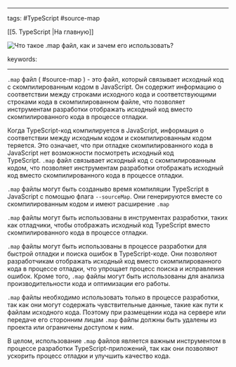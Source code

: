 ____

tags: #TypeScript #source-map

[[5. TypeScript |На главную]]

![Что такое `.map` файл, как и зачем его использовать?](https://youtu.be/OMQzqLyINnI?t=146)

keywords:

_____

`.map` файл ( #source-map ) - это файл, который связывает исходный код с скомпилированным кодом в JavaScript. Он содержит информацию о соответствии между строками исходного кода и соответствующими строками кода в скомпилированном файле, что позволяет инструментам разработки отображать исходный код вместо скомпилированного кода в процессе отладки.

Когда TypeScript-код компилируется в JavaScript, информация о соответствии между исходным кодом и скомпилированным кодом теряется. Это означает, что при отладке скомпилированного кода в JavaScript нет возможности посмотреть исходный код TypeScript. `.map` файл связывает исходный код с скомпилированным кодом, что позволяет инструментам разработки отображать исходный код вместо скомпилированного кода в процессе отладки.

`.map` файлы могут быть созданыво время компиляции TypeScript в JavaScript с помощью флага `--sourceMap`. Они генерируются вместе со скомпилированным кодом и имеют расширение `.map`

`.map` файлы могут быть использованы в инструментах разработки, таких как отладчики, чтобы отображать исходный код TypeScript вместо скомпилированного кода в процессе отладки.

`.map` файлы могут быть использованы в процессе разработки для быстрой отладки и поиска ошибок в TypeScript-коде. Они позволяют разработчикам отображать исходный код вместо скомпилированного кода в процессе отладки, что упрощает процесс поиска и исправления ошибок. Кроме того, `.map` файлы могут быть использованы для анализа производительности кода и оптимизации его работы.

`.map` файлы необходимо использовать только в процессе разработки, так как они могут содержать чувствительные данные, такие как пути к файлам исходного кода. Поэтому при размещении кода на сервере или передаче его сторонним лицам `.map` файлы должны быть удалены из проекта или ограничены доступом к ним.

В целом, использование `.map` файлов является важным инструментом в процессе разработки TypeScript-приложений, так как они позволяют ускорить процесс отладки и улучшить качество кода.